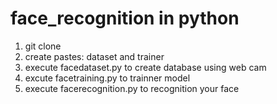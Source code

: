 # face_recognition in python

1. git clone
2. create pastes: dataset and trainer
3. execute facedataset.py to create database using web cam
4. excute facetraining.py to trainner model
5. execute facerecognition.py to recognition your face
